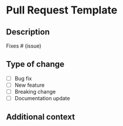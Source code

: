 # Pull Request Template

## Description

<!-- Please include a summary of the change and which issue is fixed. Also include relevant motivation and context. -->

Fixes # (issue)

## Type of change

- [ ] Bug fix
- [ ] New feature
- [ ] Breaking change
- [ ] Documentation update

## Additional context

<!-- Add any other context or screenshots about the pull request here. -->
